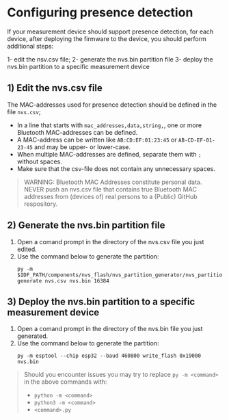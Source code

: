 # Configuring presence detection

If your measurement device should support presence detection, for each device, after deploying the firmware to the device, you should perform additional steps:

1- edit the nsv.csv file;
2- generate the nvs.bin partition file
3- deploy the nvs.bin partition to a specific measurement device

## 1) Edit the nvs.csv file

The MAC-addresses used for presence detection should be defined in the file `nvs.csv`;

- In a line that starts with `mac_addresses,data,string,`, one or more Bluetooth MAC-addresses can be defined.
- A MAC-address can be written like `AB:CD:EF:01:23:45` or `AB-CD-EF-01-23-45` and may be upper- or lower-case.
- When multiple MAC-addresses are defined, separate them with `;` without spaces.
- Make sure that the csv-file does not contain any unnecessary spaces.

> WARNING: Bluetooth MAC Addresses constitute personal data. NEVER push an nvs.csv file that contains true Bluetooth MAC addresses from (devices of) real persons to a (Public) GitHub respository.

## 2) Generate the nvs.bin partition file
1. Open a comand prompt in the directory of the nvs.csv file you just edited.
2. Use the command below to generate the partition:
    ```shell
    py -m $IDF_PATH/components/nvs_flash/nvs_partition_generator/nvs_partition_gen generate nvs.csv nvs.bin 16384
    ```
## 3) Deploy the nvs.bin partition to a specific measurement device
1. Open a comand prompt in the directory of the nvs.bin file you just generated.
2. Use the command below to generate the partition:
    ```shell
    py -m esptool --chip esp32 --baud 460800 write_flash 0x19000 nvs.bin
    ```
> Should you encounter issues you may try to replace `py -m <command>` in the above commands with:
>
> - `python -m <command>` 
> - `python3 -m <command>`
> - `<command>.py`